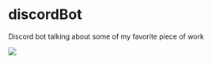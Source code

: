 # discordBot
Discord bot talking about some of my favorite piece of work

![](https://prnt.sc/bo6yaZqu-xD4)

